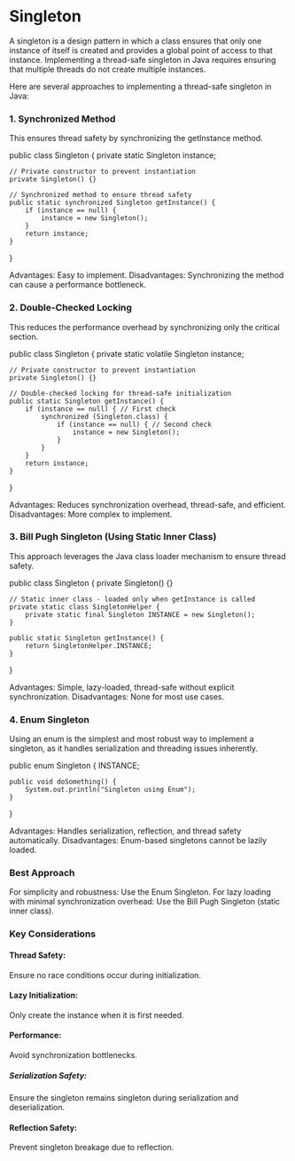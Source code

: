 # Singleton

A singleton is a design pattern in which a class ensures that only one instance of itself is created and provides a global point of access to that instance. Implementing a thread-safe singleton in Java requires ensuring that multiple threads do not create multiple instances.

Here are several approaches to implementing a thread-safe singleton in Java:

### 1. Synchronized Method
This ensures thread safety by synchronizing the getInstance method.

public class Singleton {
private static Singleton instance;

    // Private constructor to prevent instantiation
    private Singleton() {}

    // Synchronized method to ensure thread safety
    public static synchronized Singleton getInstance() {
        if (instance == null) {
            instance = new Singleton();
        }
        return instance;
    }
}

Advantages: Easy to implement.
Disadvantages: Synchronizing the method can cause a performance bottleneck.

### 2. Double-Checked Locking
   This reduces the performance overhead by synchronizing only the critical section.

public class Singleton {
private static volatile Singleton instance;

    // Private constructor to prevent instantiation
    private Singleton() {}

    // Double-checked locking for thread-safe initialization
    public static Singleton getInstance() {
        if (instance == null) { // First check
            synchronized (Singleton.class) {
                if (instance == null) { // Second check
                    instance = new Singleton();
                }
            }
        }
        return instance;
    }
}

Advantages: Reduces synchronization overhead, thread-safe, and efficient.
Disadvantages: More complex to implement.

### 3. Bill Pugh Singleton (Using Static Inner Class)
   This approach leverages the Java class loader mechanism to ensure thread safety.

public class Singleton {
private Singleton() {}

    // Static inner class - loaded only when getInstance is called
    private static class SingletonHelper {
        private static final Singleton INSTANCE = new Singleton();
    }

    public static Singleton getInstance() {
        return SingletonHelper.INSTANCE;
    }
}


Advantages: Simple, lazy-loaded, thread-safe without explicit synchronization.
Disadvantages: None for most use cases.

### 4. Enum Singleton
   Using an enum is the simplest and most robust way to implement a singleton, as it handles serialization and threading issues inherently.

public enum Singleton {
INSTANCE;

    public void doSomething() {
        System.out.println("Singleton using Enum");
    }
}

Advantages: Handles serialization, reflection, and thread safety automatically.
Disadvantages: Enum-based singletons cannot be lazily loaded.


### Best Approach

For simplicity and robustness: Use the Enum Singleton.
For lazy loading with minimal synchronization overhead: Use the Bill Pugh Singleton (static inner class).

### Key Considerations

#### Thread Safety: 
Ensure no race conditions occur during initialization. 

#### Lazy Initialization: 
Only create the instance when it is first needed.

#### Performance: 
Avoid synchronization bottlenecks.

##### Serialization Safety: 
Ensure the singleton remains singleton during serialization and deserialization.

#### Reflection Safety: 
Prevent singleton breakage due to reflection.